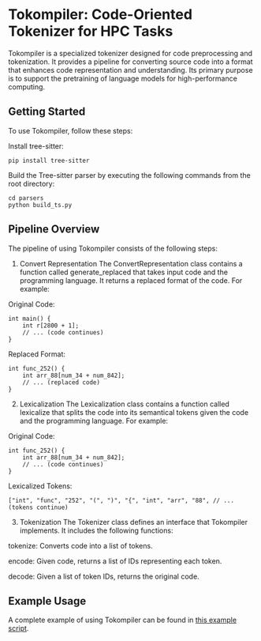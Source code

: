 # Tokompiler: Code-Oriented Tokenizer for HPC Tasks
Tokompiler is a specialized tokenizer designed for code preprocessing and tokenization. It provides a pipeline for converting source code into a format that enhances code representation and understanding. Its primary purpose is to support the pretraining of language models for high-performance computing.

## Getting Started
To use Tokompiler, follow these steps:

Install tree-sitter:
```
pip install tree-sitter
```


Build the Tree-sitter parser by executing the following commands from the root directory:

```
cd parsers
python build_ts.py
```

## Pipeline Overview
The pipeline of using Tokompiler consists of the following steps:

1. Convert Representation
The ConvertRepresentation class contains a function called generate_replaced that takes input code and the programming language. It returns a replaced format of the code. For example:

Original Code:
```
int main() {
    int r[2800 + 1];
    // ... (code continues)
}
```

Replaced Format:
```
int func_252() {
    int arr_88[num_34 + num_842];
    // ... (replaced code)
}
```

2. Lexicalization
The Lexicalization class contains a function called lexicalize that splits the code into its semantical tokens given the code and the programming language. For example:

Original Code:
```
int func_252() {
    int arr_88[num_34 + num_842];
    // ... (code continues)
}
```

Lexicalized Tokens:
```
["int", "func", "252", "(", ")", "{", "int", "arr", "88", // ... (tokens continue)
```

3. Tokenization
The Tokenizer class defines an interface that Tokompiler implements. It includes the following functions:

tokenize: Converts code into a list of tokens.

encode: Given code, returns a list of IDs representing each token.

decode: Given a list of token IDs, returns the original code.


## Example Usage
A complete example of using Tokompiler can be found in [this example script](https://github.com/Scientific-Computing-Lab-NRCN/Tokompiler/blob/main/example.py).
